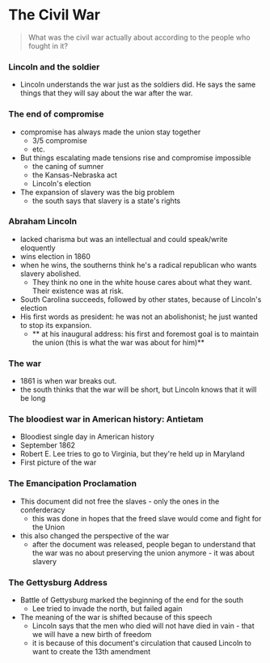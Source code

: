 # The Civil War

> What was the civil war actually about according to the people who fought in it?

### Lincoln and the soldier
- Lincoln understands the war just as the soldiers did. He says the same things that they will say about the war after the war.

### The end of compromise
- compromise has always made the union stay together
  + 3/5 compromise
  + etc.
- But things escalating made tensions rise and compromise impossible
  + the caning of sumner
  + the Kansas-Nebraska act
  + Lincoln's election
- The expansion of slavery was the big problem
  + the south says that slavery is a state's rights

### Abraham Lincoln
- lacked charisma but was an intellectual and could speak/write eloquently
- wins election in 1860
- when he wins, the southerns think he's a radical republican who wants slavery abolished.
  + They think no one in the white house cares about what they want. Their existence was at risk.
- South Carolina succeeds, followed by other states, because of Lincoln's election
- His first words as president: he was not an abolishonist; he just wanted to stop its expansion.
  + ** at his inaugural address: his first and foremost goal is to maintain the union  (this is what the war was about for him)**

### The war
- 1861 is when war breaks out.
- the south thinks that the war will be short, but Lincoln knows that it will be long

### The bloodiest war in American history: Antietam
- Bloodiest single day in American history
- September 1862
- Robert E. Lee tries to go to Virginia, but they're held up in Maryland
- First picture of the war

### The Emancipation Proclamation
- This document did not free the slaves - only the ones in the conferderacy
  + this was done in hopes that the freed slave would come and fight for the Union
- this also changed the perspective of the war
  + after the document was released, people began to understand that the war was no about preserving the union anymore - it was about slavery

### The Gettysburg Address
- Battle of Gettysburg marked the beginning of the end for the south
  + Lee tried to invade the north, but failed again
- The meaning of the war is shifted because of this speech
  + Lincoln says that the men who died will not have died in vain - that we will have a new birth of freedom
  + it is because of this document's circulation that caused Lincoln to want to create the 13th amendment

